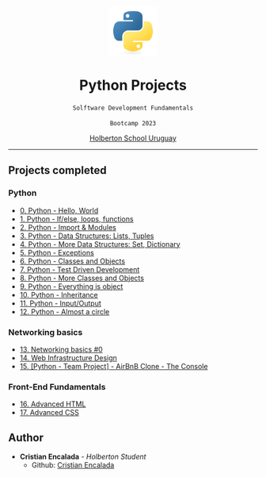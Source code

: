 <div align="center">

  <a href="https://www.python.org" target="_blank" rel="noreferrer"> <img src="https://raw.githubusercontent.com/devicons/devicon/master/icons/python/python-original.svg" alt="python" title="Python" width="100" height="100"/> </a> 

# Python Projects

`Solftware Development Fundamentals`

`Bootcamp 2023`

[Holberton School Uruguay](https://holbertonschool.uy/)

</div>

-------------------------------------

## Projects completed

### Python

- [0. Python - Hello, World](/python-hello_world/)
- [1. Python - If/else, loops, functions](/python-if_else_loops_functions/)
- [2. Python - Import & Modules](/python-import_modules/)
- [3. Python - Data Structures: Lists, Tuples](/python-data_structures/)
- [4. Python - More Data Structures: Set, Dictionary](/python-more_data_structures/)
- [5. Python - Exceptions](/python-exceptions/)
- [6. Python - Classes and Objects](/python-classes/)
- [7. Python - Test Driven Development](/python-test_driven_development/)
- [8. Python - More Classes and Objects](/python-more_classes/)
- [9. Python - Everything is object](/python-everything_is_object/)
- [10. Python - Inheritance](/python-inheritance/)
- [11. Python - Input/Output](/python-input_output/)
- [12. Python - Almost a circle](/python-almost_a_circle/)

### Networking basics

- [13. Networking basics #0](../holbertonschool-network/)
- [14. Web Infrastructure Design](../holbertonschool-system_engineering-devops/)
- [15. [Python - Team Project] - AirBnB Clone - The Console](../holbertonschool-AirBnB_clone/)

### Front-End Fundamentals

- [16. Advanced HTML](../holbertonschool-web_front_end/html_advanced/)
- [17. Advanced CSS](../holbertonschool-web_front_end/CSS_advanced/)


## Author

* __Cristian Encalada__ - *Holberton Student* 
    - Github: [Cristian Encalada](https://github.com/cristian-encalada/)